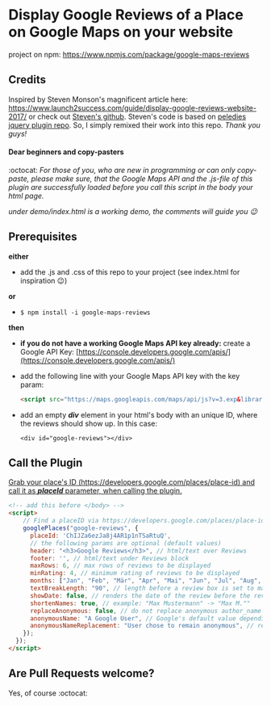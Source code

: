 # Display Google Reviews of a Place on Google Maps on your website

project on npm: https://www.npmjs.com/package/google-maps-reviews

## Credits

Inspired by Steven Monson's magnificent article here:
https://www.launch2success.com/guide/display-google-reviews-website-2017/ or check out [Steven's github](https://github.com/stevenmonson/googleReviews). Steven's code is based on [peledies jquery plugin repo](https://github.com/peledies/google-places). So, I simply remixed their work into this repo. _Thank you guys!_

#### Dear beginners and copy-pasters

:octocat: _For those of you, who are new in programming or can only copy-paste, please make sure, that the Google Maps API and the .js-file of this plugin are successfully loaded before you call this script in the body your html page._

_under demo/index.html is a working demo, the comments will guide you :wink:_

## Prerequisites

**either**

- add the .js and .css of this repo to your project (see index.html for inspiration :wink:)

**or**

- `$ npm install -i google-maps-reviews`

**then**

- **if you do not have a working Google Maps API key already:** create a Google API Key: [https://console.developers.google.com/apis/](https://console.developers.google.com/apis/)

- add the following line with your Google Maps API key with the key param:

  ```html
  <script src="https://maps.googleapis.com/maps/api/js?v=3.exp&libraries=places&key=YourApiKeyHere"></script>
  ```

- add an empty **_div_** element in your html's body with an unique ID, where the reviews should show up. In this case:

  `<div id="google-reviews"></div>`

## Call the Plugin

[Grab your place's ID (https://developers.google.com/places/place-id) and call it as **_placeId_** parameter, when calling the plugin. ](https://developers.google.com/places/place-id)

```html
<!-- add this before </body> -->
<script>
    // Find a placeID via https://developers.google.com/places/place-id
    googlePlaces("google-reviews", {
      placeId: 'ChIJZa6ezJa8j4AR1p1nTSaRtuQ',
      // the following params are optional (default values)
      header: "<h3>Google Reviews</h3>", // html/text over Reviews
      footer: '', // html/text under Reviews block
      maxRows: 6, // max rows of reviews to be displayed
      minRating: 4, // minimum rating of reviews to be displayed
      months: ["Jan", "Feb", "Mär", "Apr", "Mai", "Jun", "Jul", "Aug", "Sep", "Okt", "Nov", "Dez"],
      textBreakLength: "90", // length before a review box is set to max width
      showDate: false, // renders the date of the review before the review itself
      shortenNames: true, // example: "Max Mustermann" -> "Max M.""
      replaceAnonymous: false, // do not replace anonymous author_name from JSON
      anonymousName: "A Google User", // Google's default value depending on language used (en: "A Google User")
      anonymousNameReplacement: "User chose to remain anonymous", // replacement for default (never shortens)
    });
  });
</script>
```

## Are Pull Requests welcome?

Yes, of course :octocat:
